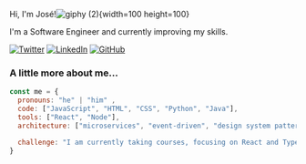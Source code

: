 Hi, I'm José!![giphy (2)](https://github.com/joseozuna/joseozuna/assets/107267140/43ff79ea-29f6-44f3-a0b8-e4eeb834f4f8){width=100 height=100}


I'm a Software Engineer and currently improving my skills.

[![Twitter](https://img.shields.io/badge/Twitter-%40elias__ozun72417-blue)](https://twitter.com/elias_ozun72417)
[![LinkedIn](https://img.shields.io/badge/LinkedIn-%40joseozuna-blue)](https://www.linkedin.com/in/jos%C3%A9-gonz%C3%A1lez-1756a2240/)
[![GitHub](https://img.shields.io/badge/GitHub-joseozuna-blue)](https://github.com/joseozuna)





### A little more about me...

```javascript
const me = {
  pronouns: "he" | "him" ,
  code: ["JavaScript", "HTML", "CSS", "Python", "Java"],
  tools: ["React", "Node"],
  architecture: ["microservices", "event-driven", "design system pattern"],

  challenge: "I am currently taking courses, focusing on React and TypeScript."
}



